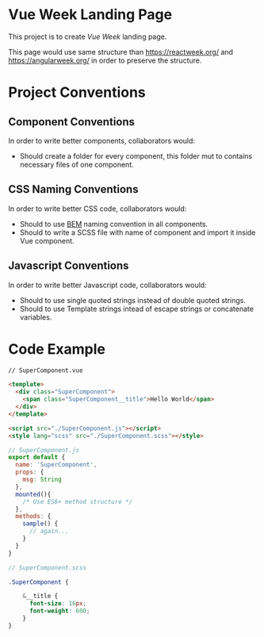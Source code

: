 # Vue Week Landing Page
This project is to create *Vue Week* landing page.

This page would use same structure than https://reactweek.org/ and https://angularweek.org/ in order to preserve the structure.

# Project Conventions

## Component Conventions
In order to write better components, collaborators would:
  * Should create a folder for every component, this folder mut to contains necessary files of one component.

## CSS Naming Conventions

In order to write better CSS code, collaborators would:
  * Should to use [BEM](http://getbem.com/) naming convention in all components.
  * Should to write a SCSS file with name of component and import it inside Vue component.

## Javascript Conventions

In order to write better Javascript code, collaborators would:
  * Should to use single quoted strings instead of double quoted strings.
  * Should to use Template strings intead of escape strings or concatenate variables.

# Code Example

```html
// SuperComponent.vue

<template>
  <div class="SuperComponent">
    <span class="SuperComponent__title">Hello World</span>
  </div>
</template>

<script src="./SuperComponent.js"></script>
<style lang="scss" src="./SuperComponent.scss"></style>

```

```javascript
// SuperComponent.js
export default {
  name: 'SuperComponent',
  props: {
    msg: String
  },
  mounted(){
    /* Use ES6+ method structure */
  },
  methods: {
    sample() {
      // again...
    }
  }
}
```

```scss
// SuperComponent.scss

.SuperComponent {

    &__title {
      font-size: 16px;
      font-weight: 600;
    }
}

```



